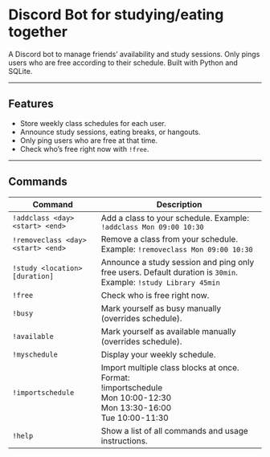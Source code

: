 # Discord Bot for studying/eating together

A Discord bot to manage friends’ availability and study sessions. Only pings users who are free according to their schedule. Built with Python and SQLite.

---

## Features

- Store weekly class schedules for each user.
- Announce study sessions, eating breaks, or hangouts.
- Only ping users who are free at that time.
- Check who’s free right now with `!free`.

---

## Commands

| Command | Description |
|---------|-------------|
| `!addclass <day> <start> <end>` | Add a class to your schedule. Example: `!addclass Mon 09:00 10:30` |
| `!removeclass <day> <start> <end>` | Remove a class from your schedule. Example: `!removeclass Mon 09:00 10:30` |
| `!study <location> [duration]` | Announce a study session and ping only free users. Default duration is `30min`. Example: `!study Library 45min` |
| `!free` | Check who is free right now. |
| `!busy` | Mark yourself as busy manually (overrides schedule). |
| `!available` | Mark yourself as available manually (overrides schedule). |
| `!myschedule` | Display your weekly schedule. |
| `!importschedule` |  Import multiple class blocks at once. Format:<br>!importschedule<br>Mon 10:00-12:30<br>Mon 13:30-16:00<br>Tue 10:00-11:30 |
| `!help` | Show a list of all commands and usage instructions. |
